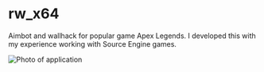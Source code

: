 # rw_x64

Aimbot and wallhack for popular game Apex Legends. I developed this with my experience working with Source Engine games.

![Photo of application](https://i.imgur.com/1SNvMoi.jpg)
